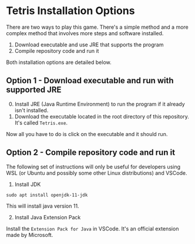 # Tetris Installation Options

There are two ways to play this game. There's a simple method and a more complex method that involves more steps and software installed. 

1. Download executable and use JRE that supports the program
2. Compile repository code and run it

Both installation options are detailed below.

## Option 1 - Download executable and run with supported JRE

0. Install JRE (Java Runtime Environment) to run the program if it already isn't installed.
1. Download the executable located in the root directory of this repository. It's called `Tetris.exe`. 

Now all you have to do is click on the executable and it should run. 

## Option 2 - Compile repository code and run it

The following set of instructions will only be useful for developers using WSL (or Ubuntu and possibly some other Linux distributions) and VSCode. 

1. Install JDK
```
sudo apt install openjdk-11-jdk
```

This will install java version 11.

2. Install Java Extension Pack

Install the `Extension Pack for Java` in VSCode. It's an official extension made by Microsoft. 

